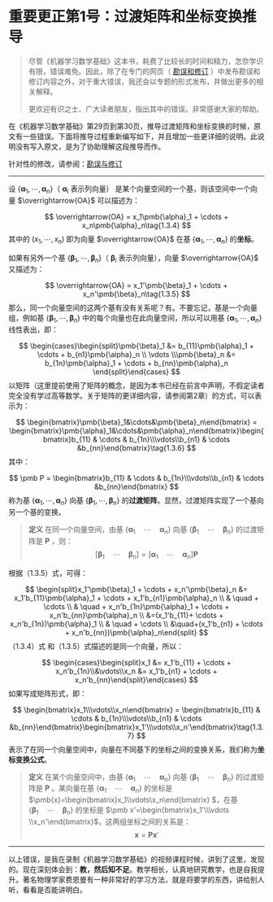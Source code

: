 # 重要更正第1号：过渡矩阵和坐标变换推导

> 尽管《机器学习数学基础》这本书，耗费了比较长的时间和精力，怎奈学识有限，错误难免。因此，除了在专门的网页（ [勘误和修订](./corrigendum.md) ）中发布勘误和修订内容之外，对于重大错误，我还会以专题的形式发布，并做出更多的相关解释。
>
> 更欢迎有识之士、广大读者朋友，指出其中的错误。非常感谢大家的帮助。

在《机器学习数学基础》第29页到第30页，推导过渡矩阵和坐标变换的时候，原文有一些错误。下面将推导过程重新编写如下，并且增加一些更详细的说明。此说明没有写入原文，是为了协助理解这段推导而作。

针对性的修改，请参阅：[勘误与修订](./corrigendum.md)

----

设 $\{\pmb{\alpha}_1, \cdots, \pmb{\alpha}_n\}$（ $\pmb{\alpha}_i$ 表示列向量） 是某个向量空间的一个基，则该空间中一个向量 $\overrightarrow{OA}$ 可以描述为：

$$
\overrightarrow{OA} = x_1\pmb{\alpha}_1 + \cdots + x_n\pmb{\alpha}_n\tag{1.3.4}
$$
其中的 $(x_1, \cdots, x_n)$ 即为向量 $\overrightarrow{OA}$ 在基 $\{\pmb{\alpha}_1, \cdots, \pmb{\alpha}_n\}$ 的**坐标**。

如果有另外一个基 $\{\pmb{\beta}_1, \cdots, \pmb{\beta}_n\}$（ $\pmb{\beta}_i$ 表示列向量），向量 $\overrightarrow{OA}$ 又描述为：

$$
\overrightarrow{OA} = x_1'\pmb{\beta}_1 + \cdots + x_n'\pmb{\beta}_n\tag{1.3.5}
$$
那么，同一个向量空间的这两个基有没有关系呢？有。不要忘记，基是一个向量组，例如基 $\{\pmb{\beta}_1, \cdots, \pmb{\beta}_n\}$ 中的每个向量也在此向量空间，所以可以用基 $\{\pmb{\alpha}_1, \cdots, \pmb{\alpha}_n\}$ 线性表出，即：

$$
\begin{cases}\begin{split}\pmb{\beta}_1 &= b_{11}\pmb{\alpha}_1 + \cdots + b_{n1}\pmb{\alpha}_n \\ \vdots  \\\pmb{\beta}_n &= b_{1n}\pmb{\alpha}_1 + \cdots + b_{nn}\pmb{\alpha}_n \end{split}\end{cases}
$$
以矩阵（这里提前使用了矩阵的概念，是因为本书已经在前言中声明，不假定读者完全没有学过高等数学。关于矩阵的更详细内容，请参阅第2章）的方式，可以表示为：

$$
\begin{bmatrix}\pmb{\beta}_1&\cdots&\pmb{\beta}_n\end{bmatrix} = \begin{bmatrix}\pmb{\alpha}_1&\cdots&\pmb{\alpha}_n\end{bmatrix}\begin{bmatrix}b_{11} & \cdots & b_{1n}\\\vdots\\b_{n1} & \cdots &b_{nn}\end{bmatrix}\tag{1.3.6}
$$
其中：

$$
\pmb P = \begin{bmatrix}b_{11} & \cdots & b_{1n}\\\vdots\\b_{n1} & \cdots &b_{nn}\end{bmatrix}
$$
称为基 $\{\pmb{\alpha}_1, \cdots, \pmb{\alpha}_n\}$ 向基 $\{\pmb{\beta}_1, \cdots, \pmb{\beta}_n\}$ 的**过渡矩阵**。显然，过渡矩阵实现了一个基向另一个基的变换。

> **定义** 在同一个向量空间，由基 $\{\pmb{\alpha}_1\quad\cdots\quad\pmb{\alpha}_n\}$ 向基 $\{\pmb{\beta}_1\quad\cdots\quad\pmb{\beta}_n\}$ 的过渡矩阵是 $\pmb{P}$ ，则：
>$$
> [\pmb{\beta}_1\quad\cdots\quad\pmb{\beta}_n] = [\pmb{\alpha}_1\quad\cdots\quad\pmb{\alpha}_n]\pmb P
>$$

根据（1.3.5）式，可得：

$$
\begin{split}x_1'\pmb{\beta}_1 + \cdots + x_n'\pmb{\beta}_n &= x_1'b_{11}\pmb{\alpha}_1 + \cdots + x_1'b_{n1}\pmb{\alpha}_n \\ & \quad + \cdots \\ & \quad + x_n'b_{1n}\pmb{\alpha}_1 + \cdots + x_n'b_{nn}\pmb{\alpha}_n \\ &=(x_1'b_{11}+ \cdots + x_n'b_{1n})\pmb{\alpha}_1 \\ & \quad + \cdots \\ &\quad+(x_1'b_{n1} + \cdots + x_n'b_{nn})\pmb{\alpha}_n\end{split}
$$
（1.3.4）式 和（1.3.5）式描述的是同一个向量，所以：

$$
\begin{cases}\begin{split}x_1 &= x_1'b_{11} + \cdots + x_n'b_{1n}\\&\vdots\\x_n &= x_1'b_{n1} + \cdots + x_n'b_{nn}\end{split}\end{cases}
$$
如果写成矩阵形式，即：

$$
\begin{bmatrix}x_1\\\vdots\\x_n\end{bmatrix} = \begin{bmatrix}b_{11} & \cdots & b_{1n}\\\vdots\\b_{n1} & \cdots &b_{nn}\end{bmatrix}\begin{bmatrix}x_1'\\\vdots\\x_n'\end{bmatrix}\tag{1.3.7}
$$
表示了在同一个向量空间中，向量在不同基下的坐标之间的变换关系，我们称为**坐标变换公式**。

> **定义** 在某个向量空间中，由基 $\{\pmb{\alpha}_1\quad\cdots\quad\pmb{\alpha}_n\}$ 向基 $\{\pmb{\beta}_1\quad\cdots\quad\pmb{\beta}_n\}$ 的过渡矩阵是 $\pmb{P}$ 。某向量在基 $\{\pmb{\alpha}_1\quad\cdots\quad\pmb{\alpha}_n\}$ 的坐标是 $\pmb{x}=\begin{bmatrix}x_1\\\vdots\\x_n\end{bmatrix} $，在基 $\{\pmb{\beta}_1\quad\cdots\quad\pmb{\beta}_n\}$ 的坐标是 $\pmb x'=\begin{bmatrix}x_1'\\\vdots \\x_n'\end{bmatrix}$，这两组坐标之间的关系是：
> $$
> \pmb x = \pmb P \pmb x'
> $$

----

以上错误，是我在录制《机器学习数学基础》的视频课程时候，讲到了这里，发现的。现在深刻体会到：**教，然后知不足**。教学相长，认真地研究教学，也是自我提升。著名物理学家费恩曼有一种非常好的学习方法，就是将要学的东西，讲给别人听，看看是否能讲明白。

